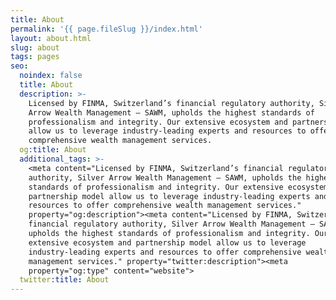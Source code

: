 ```yaml
---
title: About
permalink: '{{ page.fileSlug }}/index.html'
layout: about.html
slug: about
tags: pages
seo:
  noindex: false
  title: About
  description: >-
    Licensed by FINMA, Switzerland’s financial regulatory authority, Silver
    Arrow Wealth Management — SAWM, upholds the highest standards of
    professionalism and integrity. Our extensive ecosystem and partnership model
    allow us to leverage industry-leading experts and resources to offer
    comprehensive wealth management services.
  og:title: About
  additional_tags: >-
    <meta content="Licensed by FINMA, Switzerland’s financial regulatory
    authority, Silver Arrow Wealth Management — SAWM, upholds the highest
    standards of professionalism and integrity. Our extensive ecosystem and
    partnership model allow us to leverage industry-leading experts and
    resources to offer comprehensive wealth management services."
    property="og:description"><meta content="Licensed by FINMA, Switzerland’s
    financial regulatory authority, Silver Arrow Wealth Management — SAWM,
    upholds the highest standards of professionalism and integrity. Our
    extensive ecosystem and partnership model allow us to leverage
    industry-leading experts and resources to offer comprehensive wealth
    management services." property="twitter:description"><meta
    property="og:type" content="website">
  twitter:title: About
---
```



